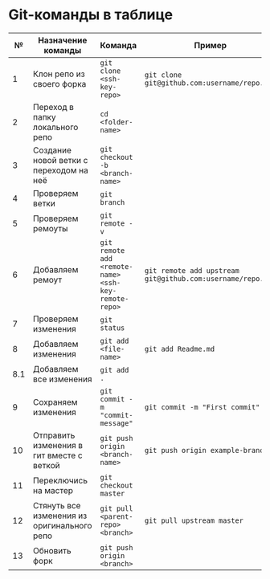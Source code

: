 # Git-команды в таблице

| № | Назначение команды | Команда | Пример |
|---|---|---|---|
| 1 | Клон репо из своего форка | `git clone <ssh-key-repo>` |`git clone git@github.com:username/repo.git`|
| 2 | Переход в папку локального репо | `cd <folder-name>` |  |
| 3 | Создание новой ветки с переходом на неё | `git checkout -b <branch-name>` |  |
| 4 | Проверяем ветки | `git branch` |  |
| 5 | Проверяем ремоуты | `git remote -v` |  |
| 6 | Добавляем ремоут | `git remote add <remote-name> <ssh-key-remote-repo>` | `git remote add upstream git@github.com:username/repo.git`|
| 7 | Проверяем изменения | `git status` |  |
| 8 | Добавляем изменения |`git add <file-name>` |`git add Readme.md`|
| 8.1 | Добавляем все изменения | `git add .` | |
| 9 | Сохраняем изменения | `git commit -m "commit-message"` | `git commit -m "First commit"` |
| 10 | Отправить изменения в гит вместе с веткой | `git push origin <branch-name>` | `git push origin example-branch` |
| 11 | Переключись на мастер | `git checkout master` | |
| 12 | Стянуть все изменения из оригинального репо | `git pull <parent-repo> <branch>` | `git pull upstream master` |
| 13 | Обновить форк | `git push origin <branch>` |  | 